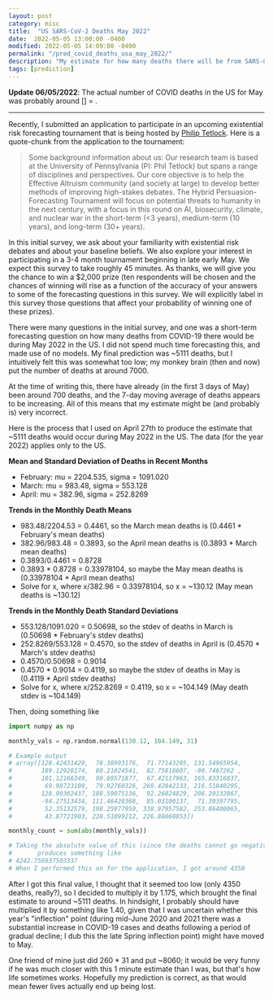 ```yaml
---
layout: post
category: misc
title:  "US SARS-CoV-2 Deaths May 2022"
date:  2022-05-05 13:00:00 -0400
modified: 2022-05-05 14:09:00 -0400
permalink: "/pred_covid_deaths_usa_may_2022/"
description: "My estimate for how many deaths there will be from SARS-CoV-2 during the month of May 2022."
tags: [prediction]
---
```



__Update 06/05/2022__: The actual number of COVID deaths in the US for May was probably around [] = . 

---

Recently, I submitted an application to participate in an upcoming existential risk forecasting tournament that is being hosted by [Philip Tetlock][tetlock]. Here is a quote-chunk from the application to the tournament:

> Some background information about us: Our research team is based at the University of Pennsylvania (PI: Phil Tetlock) but spans a range of disciplines and perspectives. Our core objective is to help the Effective Altruism community (and society at large) to develop better methods of improving high-stakes debates. The Hybrid Persuasion-Forecasting Tournament will focus on potential threats to humanity in the next century, with a focus in this round on AI, biosecurity, climate, and nuclear war in the short-term (<3 years), medium-term (10 years), and long-term (30+ years).
>
In this initial survey, we ask about your familiarity with existential risk debates and about your baseline beliefs. We also explore your interest in participating in a 3-4 month tournament beginning in late early May. We expect this survey to take roughly 45 minutes. As thanks, we will give you the chance to win a $2,000 prize (ten respondents will be chosen and the chances of winning will rise as a function of the accuracy of your answers to some of the forecasting questions in this survey. We will explicitly label in this survey those questions that affect your probability of winning one of these prizes).

There were many questions in the initial survey, and one was a short-term forecasting question on how many deaths from COVID-19 there would be during May 2022 in the US. I did not spend much time forecasting this, and made use of no models. My final prediction was ~5111 deaths, but I intuitively felt this was somewhat too low; my monkey brain (then and now) put the number of deaths at around 7000.

At the time of writing this, there have already (in the first 3 days of May) been around 700 deaths, and the 7-day moving average of deaths appears to be increasing. All of this means that my estimate might be (and probably is) very incorrect.

Here is the process that I used on April 27th to produce the estimate that ~5111 deaths would occur during May 2022 in the US. The data (for the year 2022) applies only to the US.

__Mean and Standard Deviation of Deaths in Recent Months__

- February: mu = 2204.535, sigma = 1091.020
- March: mu = 983.48, sigma = 553.128
- April: mu = 382.96, sigma = 252.8269

__Trends in the Monthly Death Means__

- 983.48/2204.53 = 0.4461, so the March mean deaths is (0.4461 * February's mean deaths)
- 382.96/983.48 = 0.3893, so the April mean deaths is (0.3893 * March mean deaths)
- 0.3893/0.4461 = 0.8728
- 0.3893 * 0.8728 = 0.33978104, so maybe the May mean deaths is (0.33978104 * April mean deaths)
- Solve for x, where x/382.96 = 0.33978104, so x = ~130.12 (May mean deaths is ~130.12)

__Trends in the Monthly Death Standard Deviations__

- 553.128/1091.020 = 0.50698, so the stdev of deaths in March is (0.50698 * February's stdev deaths)
- 252.8269/553.128 = 0.4570, so the stdev of deaths in April is (0.4570 * March's stdev deaths)
- 0.4570/0.50698 = 0.9014
- 0.4570 * 0.9014 = 0.4119, so maybe the stdev of deaths in May is (0.4119 * April stdev deaths)
- Solve for x, where x/252.8269 = 0.4119, so x = ~104.149 (May death stdev is ~104.149)

Then, doing something like

```python
import numpy as np

monthly_vals = np.random.normal(130.12, 104.149, 31)

# Example output
# array([128.42431429,  78.38993176,  71.77143205, 131.54965954,
#        189.12920174,  80.21024541,  82.75818607, -90.7467262 ,
#        101.12166349,  98.69571877,  67.42117963, 165.83316837,
#         69.98723109,  79.92760326, 269.42842133, 216.51840295,
#        128.90362437, 188.59075136,  92.26024829, 206.20132867,
#        -94.27513434, 111.46428368,  85.03100137,  71.39397795,
#         52.35132579, 198.25977959, 338.97957582, 253.86400065,
#         43.87721903, 228.51099212, 226.88060853])

monthly_count = sum(abs(monthly_vals))

# Taking the absolute value of this (since the deaths cannot go negative)
#       produces something like
# 4242.756937503337
# When I performed this on for the application, I got around 4350
```

After I got this final value, I thought that it seemed too low (only 4350 deaths, really?), so I decided to multiply it by 1.175, which brought the final estimate to around ~5111 deaths. In hindsight, I probably should have multiplied it by something like 1.40, given that I was uncertain whether this year's "inflection" point (during mid-June 2020 and 2021 there was a substantial increase in COVID-19 cases and deaths following a period of gradual decline; I dub this the late Spring inflection point) might have moved to May.

One friend of mine just did 260 * 31 and put ~8060; it would be very funny if he was much closer with this 1 minute estimate than I was, but that's how life sometimes works. Hopefully my prediction is correct, as that would mean fewer lives actually end up being lost.

[tetlock]: https://en.wikipedia.org/wiki/Philip_E._Tetlock "https://en.wikipedia.org/wiki/Philip_E._Tetlock"

[cdc]: https://covid.cdc.gov/covid-data-tracker/#trends_dailydeaths "https://covid.cdc.gov/covid-data-tracker/#trends_dailydeaths"
